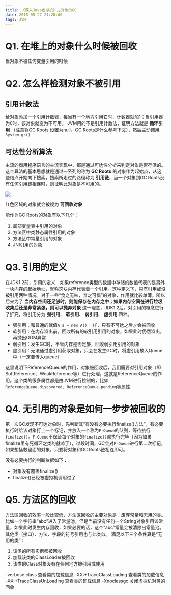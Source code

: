 ```yaml
---
title: 《深入Java虚拟机》之对象的GC
date: 2018-05-27 21:28:00
tags: JVM
---
```


# Q1. 在堆上的对象什么时候被回收
当对象不被任何变量引用的时候

# Q2. 怎么样检测对象不被引用

## 引用计数法
给对象添加一个引用计数器，每当有一个地方引用它时，计数器就加1；当引用器为0时，该对象就变为不可用。
JVM用的不是引用计数法，证明方法就是 **循环引用** （注意将GC Roots 设置为null，GC Roots是什么参考下文），然后主动调用`System.gc()`

## 可达性分析算法
主流的商用程序语言的主流实现中，都是通过可达性分析来判定对象是否存活的。这个算法的基本思想就是通过一系列的称为 **GC Roots** 的对象作为起始点，从这些结点开始向下搜索，搜索所走过的路径称为 **引用链**，当一个对象到GC Roots没有任何引用链相连时，则证明此对象是不可用的。

![](https://blog-1252749790.file.myqcloud.com/jvm/reachabiliy_analysis.png)

红色区域的对象就会被视为 **可回收对象**

能作为GC Roots的对象有以下几个：
1. 局部变量表中引用的对象
2. 方法区中类静态属性引用的对象
3. 方法区中常量引用的对象
4. JNI引用的对象

# Q3. 引用的定义
在JDK1.2前，引用的定义：如果reference类型的数据中存储的数值代表的是另外一块内存的起始地址，就称这块内存代表着一个引用。这种定义下，只有引用或没被引用两种情况。对于一些“食之无味，弃之可惜”的对象，作用就比较单薄。所以后来为了 **当内存空间还足够时，则能保存在内存之中；如果内存空间在进行垃圾收集后还是非常紧张，则可以抛弃对象** 这一理念，JDK1.2后，对引用的概念进行了扩充，将引用分为 **强引用**、 **软引用**、 **弱引用**、 **虚引用** 四种。

* 强引用：和普通的赋值`A a = new A()` 一样，只有不可达之后才会被回收
* 软引用：在内存溢出前，回收所有的软引用引用的对象，如果此时仍然溢出，再抛出OOM异常
* 弱引用：发生GC时，不管内存是否足够，回收弱引用引用的对象
* 虚引用：无法通过虚引用获取对象，只会在发生GC时，将虚引用放入Queue中（一定要传入queue）

这里说明下ReferenceQueue的作用，对象被回收后，我们需要对引用对象（即SoftReference、WeakReference等）进行处理，这就是ReferenceQueue的作用。这个类的很多属性都是由JVM进行控制的，比如`ReferenceQueue.discovered`、`ReferenceQueue.pending`等属性

# Q4. 无引用的对象是如何一步步被回收的
第一次GC发现不可达对象时，先判断其“有没有必要执行finalize()方法”，有必要执行时给该对象打上一个标记，并放入一个称为`F-Queue`的队列，等待执行`finalize()`。`F-Queue`不保证每个对象的`finalize()`都执行完毕（因为如果finalize里有死循环之类的就凉了），过段时间，GC会对`F-Queue`进行第二次标记，如果想拯救里面的对象，只要将对象和GC Roots链相连即可。

没有必要执行的判断依据如下：
* 对象没有覆盖finalize()
* finalize()已经被虚拟机调用过了 

# Q5. 方法区的回收
方法区回收的效率一般比较低，方法区回收的主要对象是：废弃常量和无用的类。
比如一个字符串“abc”进入了常量池，但是当前没有任何一个String对象引用该常量，如果此时发生内存回收，如果必要的话，这个“abc”常量会被清除出常量池。其他类（接口）、方法、字段的符号引用也与此类似。
满足以下三个条件算是“无用的类”：
1. 该类的所有实例都被回收
2. 加载该类的ClassLoader被回收
3. 该类的Class对象没有在任何地方被引用或使用

-verbose:class  查看类的加载信息
-XX:+TraceClassLoading  查看类的加载信息
-XX:+TraceClassUnLoading  查看类的卸载信息
-Xnoclassgc  关闭虚拟机对类的回收


